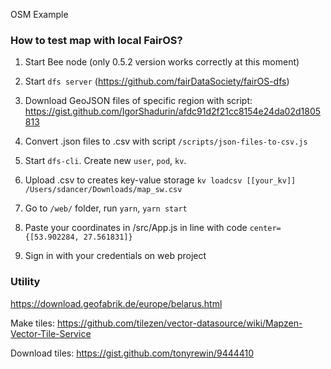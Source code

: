OSM Example

### How to test map with local FairOS?

1) Start Bee node (only 0.5.2 version works correctly at this moment)

2) Start ```dfs server``` (https://github.com/fairDataSociety/fairOS-dfs)

3) Download GeoJSON files of specific region with script: https://gist.github.com/IgorShadurin/afdc91d2f21cc8154e24da02d1805813

4) Convert .json files to .csv with script ```/scripts/json-files-to-csv.js```

5) Start ```dfs-cli```. Create new ```user```, ```pod```, ```kv```. 

6) Upload .csv to creates key-value storage ```kv loadcsv [[your_kv]] /Users/sdancer/Downloads/map_sw.csv```

6) Go to ```/web/``` folder, run ```yarn```, ```yarn start```

7) Paste your coordinates in /src/App.js in line with code ```center={[53.902284, 27.561831]}```

8) Sign in with your credentials on web project


### Utility

https://download.geofabrik.de/europe/belarus.html

Make tiles: https://github.com/tilezen/vector-datasource/wiki/Mapzen-Vector-Tile-Service

Download tiles: https://gist.github.com/tonyrewin/9444410

